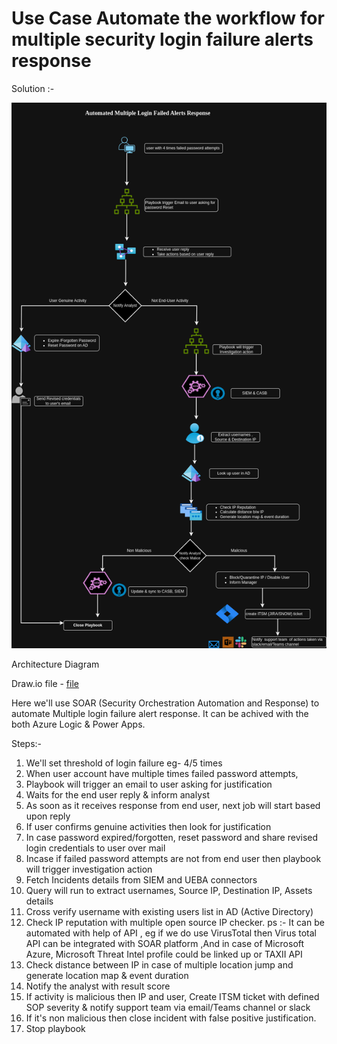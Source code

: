 # Use Case Automate the workflow for multiple security login failure alerts response

Solution :-

&#x20;<img src="image.png" alt="alt text" data-size="original">&#x20;

Architecture Diagram

Draw.io file - [file](MultipleLoginFailure.drawio)

Here we'll use SOAR (Security Orchestration Automation and Response) to automate Multiple login failure alert response. It can be achived with the both Azure Logic & Power Apps.

Steps:-

1. We'll set threshold of login failure eg- 4/5 times
2. When user account have multiple times failed password attempts,
3. Playbook will trigger an email to user asking for justification
4. Waits for the end user reply & inform analyst
5. As soon as it receives response from end user, next job will start based upon reply
6. If user confirms genuine activities then look for justification
7. In case password expired/forgotten, reset password and share revised login credentials to user over mail
8. Incase if failed password attempts are not from end user then playbook will trigger investigation action
9. Fetch Incidents details from SIEM and UEBA connectors
10. Query will run to extract usernames, Source IP, Destination IP, Assets details
11. Cross verify username with existing users list in AD (Active Directory)
12. Check IP reputation with multiple open source IP checker. ps :- It can be automated with help of API , eg if we do use VirusTotal then Virus total API can be integrated with SOAR platform ,And in case of Microsoft Azure, Microsoft Threat Intel profile could be linked up or TAXII API
13. Check distance between IP in case of multiple location jump and generate location map & event duration
14. Notify the analyst with result score
15. If activity is malicious then  IP and user, Create ITSM ticket with defined SOP severity & notify support team via email/Teams channel or slack
16. If it's non malicious then close incident with false positive justification.
17. Stop playbook
